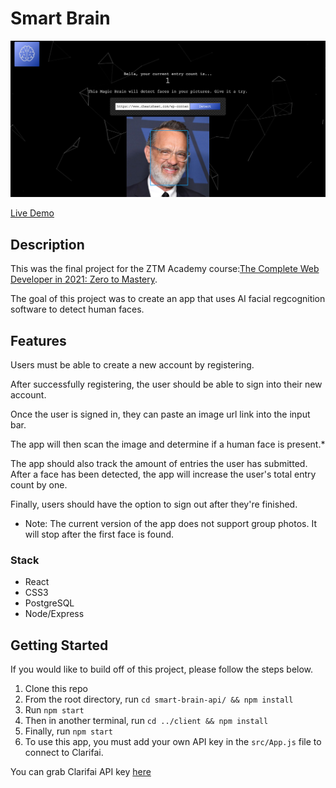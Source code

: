 # Smart Brain

![Project Header](https://github.com/IM-Deane/images/blob/main/assets/images/smart-brain-thumbnail.jpg)

[Live Demo](https://smart-brain-im-deane.netlify.app/)

## Description

This was the final project for the ZTM Academy
course:[The Complete Web Developer in 2021: Zero to Mastery](https://zerotomastery.io/career-paths/become-a-web-developer).

The goal of this project was to create an app that uses AI facial regcognition
software to detect human faces.

## Features

Users must be able to create a new account by registering.

After successfully registering, the user should be able to sign into their new
account.

Once the user is signed in, they can paste an image url link into the input bar.

The app will then scan the image and determine if a human face is present.\*

The app should also track the amount of entries the user has submitted. After a
face has been detected, the app will increase the user's total entry count by
one.

Finally, users should have the option to sign out after they're finished.

- Note: The current version of the app does not support group photos. It will
  stop after the first face is found.

### Stack

- React
- CSS3
- PostgreSQL
- Node/Express

## Getting Started

If you would like to build off of this project, please follow the steps below.

1. Clone this repo
2. From the root directory, run `cd smart-brain-api/ && npm install`
3. Run `npm start`
4. Then in another terminal, run `cd ../client && npm install`
5. Finally, run `npm start`
6. To use this app, you must add your own API key in the `src/App.js` file to
   connect to Clarifai.

You can grab Clarifai API key [here](https://www.clarifai.com/)
